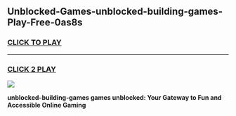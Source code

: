 
## Unblocked-Games-unblocked-building-games-Play-Free-0as8s
<h3>
<a href="https://premium76.site?title=unblocked-building-games&ref=10A">CLICK TO PLAY</a></h3>
<hr>

<h3>
<a href="https://premium76.site?title=unblocked-building-games&ref=10A">CLICK 2 PLAY</a>
  
</h3>

<a href="https://premium76.site?title=unblocked-building-games&ref=10A"><img src="https://clearcache.store/games.png"></a>


**unblocked-building-games games unblocked: Your Gateway to Fun and Accessible Online Gaming**
